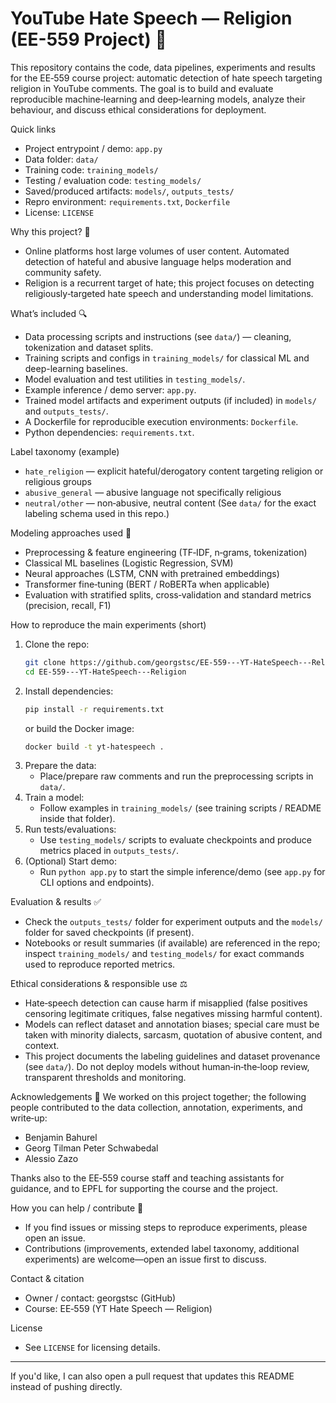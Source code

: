 # YouTube Hate Speech — Religion (EE-559 Project) 🎯

This repository contains the code, data pipelines, experiments and results for the EE‑559 course project: automatic detection of hate speech targeting religion in YouTube comments. The goal is to build and evaluate reproducible machine‑learning and deep‑learning models, analyze their behaviour, and discuss ethical considerations for deployment.

Quick links
- Project entrypoint / demo: `app.py`
- Data folder: `data/`
- Training code: `training_models/`
- Testing / evaluation code: `testing_models/`
- Saved/produced artifacts: `models/`, `outputs_tests/`
- Repro environment: `requirements.txt`, `Dockerfile`
- License: `LICENSE`

Why this project? 🤔
- Online platforms host large volumes of user content. Automated detection of hateful and abusive language helps moderation and community safety.
- Religion is a recurrent target of hate; this project focuses on detecting religiously‑targeted hate speech and understanding model limitations.

What’s included 🔍
- Data processing scripts and instructions (see `data/`) — cleaning, tokenization and dataset splits.
- Training scripts and configs in `training_models/` for classical ML and deep-learning baselines.
- Model evaluation and test utilities in `testing_models/`.
- Example inference / demo server: `app.py`.
- Trained model artifacts and experiment outputs (if included) in `models/` and `outputs_tests/`.
- A Dockerfile for reproducible execution environments: `Dockerfile`.
- Python dependencies: `requirements.txt`.

Label taxonomy (example)
- `hate_religion` — explicit hateful/derogatory content targeting religion or religious groups
- `abusive_general` — abusive language not specifically religious
- `neutral/other` — non‑abusive, neutral content
(See `data/` for the exact labeling schema used in this repo.)

Modeling approaches used 🧠
- Preprocessing & feature engineering (TF‑IDF, n‑grams, tokenization)
- Classical ML baselines (Logistic Regression, SVM)
- Neural approaches (LSTM, CNN with pretrained embeddings)
- Transformer fine‑tuning (BERT / RoBERTa when applicable)
- Evaluation with stratified splits, cross‑validation and standard metrics (precision, recall, F1)

How to reproduce the main experiments (short)
1. Clone the repo:
   ```bash
   git clone https://github.com/georgstsc/EE-559---YT-HateSpeech---Religion.git
   cd EE-559---YT-HateSpeech---Religion
   ```
2. Install dependencies:
   ```bash
   pip install -r requirements.txt
   ```
   or build the Docker image:
   ```bash
   docker build -t yt-hatespeech .
   ```
3. Prepare the data:
   - Place/prepare raw comments and run the preprocessing scripts in `data/`.
4. Train a model:
   - Follow examples in `training_models/` (see training scripts / README inside that folder).
5. Run tests/evaluations:
   - Use `testing_models/` scripts to evaluate checkpoints and produce metrics placed in `outputs_tests/`.
6. (Optional) Start demo:
   - Run `python app.py` to start the simple inference/demo (see `app.py` for CLI options and endpoints).

Evaluation & results ✅
- Check the `outputs_tests/` folder for experiment outputs and the `models/` folder for saved checkpoints (if present).
- Notebooks or result summaries (if available) are referenced in the repo; inspect `training_models/` and `testing_models/` for exact commands used to reproduce reported metrics.

Ethical considerations & responsible use ⚖️
- Hate‑speech detection can cause harm if misapplied (false positives censoring legitimate critiques, false negatives missing harmful content).
- Models can reflect dataset and annotation biases; special care must be taken with minority dialects, sarcasm, quotation of abusive content, and context.
- This project documents the labeling guidelines and dataset provenance (see `data/`). Do not deploy models without human‑in‑the‑loop review, transparent thresholds and monitoring.

Acknowledgements 🙏
We worked on this project together; the following people contributed to the data collection, annotation, experiments, and write‑up:

- Benjamin Bahurel
- Georg Tilman Peter Schwabedal
- Alessio Zazo

Thanks also to the EE‑559 course staff and teaching assistants for guidance, and to EPFL for supporting the course and the project.

How you can help / contribute 🤝
- If you find issues or missing steps to reproduce experiments, please open an issue.
- Contributions (improvements, extended label taxonomy, additional experiments) are welcome—open an issue first to discuss.

Contact & citation
- Owner / contact: georgstsc (GitHub)
- Course: EE‑559 (YT Hate Speech — Religion)

License
- See `LICENSE` for licensing details.

---
If you'd like, I can also open a pull request that updates this README instead of pushing directly.